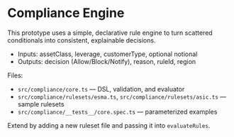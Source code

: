 # Compliance Engine

This prototype uses a simple, declarative rule engine to turn scattered conditionals into consistent, explainable decisions.

- Inputs: assetClass, leverage, customerType, optional notional
- Outputs: decision (Allow/Block/Notify), reason, ruleId, region

Files:

- `src/compliance/core.ts` — DSL, validation, and evaluator
- `src/compliance/rulesets/esma.ts`, `src/compliance/rulesets/asic.ts` — sample rulesets
- `src/compliance/__tests__/core.spec.ts` — parameterized examples

Extend by adding a new ruleset file and passing it into `evaluateRules`.
